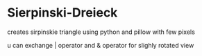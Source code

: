 # Sierpinski-Dreieck
creates sirpinskie triangle using python and pillow with few pixels

u can exchange | operator and & operator for slighly rotated view
